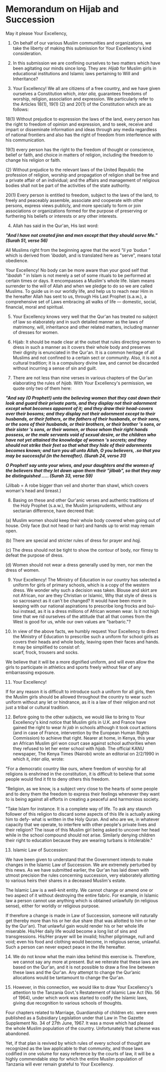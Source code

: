 Memorandum on Hijab and Succession
==================================

May it please Your Excellency,

1. On behalf of our various Muslim communities and organizations, we
take the liberty of making this submission for Your Excellency's kind
consideration.

2. In this submission we are confining ourselves to two matters which
have been agitating our minds since long. They are: *Hijab* for Muslim
girls in educational institutions and Islamic laws pertaining to Will
and Inheritance?

3. Your Excellency! We all are citizens of a free country, and we have
given ourselves a Constitution which, *inter alia,* guarantees freedoms
of worship, religion, association and expression. We particularly refer
to the Articles 18(1), 19(1) (2) and 20(1) of the Constitution which are
as follows:

18(1) Without prejudice to expression the laws of the land, every person
has the right to freedom of opinion and expression, and to seek, receive
and impart or disseminate information and ideas through any media
regardless of national frontiers and also has the right of freedom from
interference with his communication.

19(1) every person has the right to the freedom of thought or
conscience, belief or faith, and choice in matters of religion,
including the freedom to change his religion or faith.

(2) Without prejudice to the relevant laws of the United Republic the
profession of religion, worship and propagation of religion shall be
free and a private affair of an individual; and the affairs and
management of religious bodies shall not be part of the activities of
the state authority.

20(1) Every person is entitled to freedom, subject to the laws of the
land, to freely and peaceably assemble, associate and cooperate with
other persons, express views publicly, and more specially to form or
join associations or organizations formed for the purpose of preserving
or furthering his beliefs or interests or any other interests.

4. Allah has said in the Qur'an, His last word:

***"And I have not created jinn and men except that they should serve
Me." (Surah 51, verse 56)***

All Muslims right from the beginning agree that the word *"li* *ya
'budun "* which is derived from *'ibadah,* and is translated here as
"serve", means total obedience.

Your Excellency! No body can be more aware than your good self that
*"ibadah "* in Islam is not merely a set of some rituals to be performed
at certain times or days. It encompasses a Muslim's whole life. Islam
means surrender to the will of Allah and when we pledge to do so we are
called Muslims. To guide us in our worldly life, and help us to reach
near Him in the hereafter Allah has sent to us, through His Last Prophet
(s.a.w.), a comprehensive set of Laws embracing all walks of life —
domestic, social, financial, moral and spiritual.

5. Your Excellency knows very well that the Qur'an has treated no
subject of law so elaborately and in such detailed manner as the laws of
matrimony, will, inheritance and other related matters, including manner
of dresses for women.

6. Hijab: It should be made clear at the outset that rules directing
women to dress in such a manner as it covers their whole body and
preserves their dignity is enunciated in the Qur'an. It is a common
heritage of all Muslims and not confined to a certain sect or community.
Also, it is not a cultural tradition; it is a compulsory divine law, and
cannot be discarded without incurring a sense of sin and guilt.

7. There are not less than nine verses in various chapters of the Qur'an
elaborating the rules of *hijab.* With Your Excellency's permission, we
quote only two of them here:

***"And say (O Prophet!) unto the believing women that they cast down
their look and guard their private parts, and they display not their
adornment except what becomes apparent of it; and they draw their
head-covers over their bosoms; and they display not their adornment
except to their husbands, or their fathers, or the fathers of their
husbands, or their sons, or the sons of their husbands, or their
brothers, or their brother 's sons, or their sister 's sons, or their
women, or those whom their right hands possess, or the male servants
void of sexual desire, or the children who have not yet attained the
knowledge of women 's secrets; and they should not strike their feet so
that what they hide of their adornments becomes known; and turn you all
unto Allah, O you believers, .so that you may be successful (in the
hereafter). (Surah 24, verse 31)***

***O Prophet! say unto your wives, and your daughters and the women of
the believers that they let down upon them their "jilbab", so that they
may be distinguished ..... (Surah 33, verse 59)***

(Jilbab = A robe bigger than veil and shorter than shawl, which covers
woman's head and breast.)

8. Basing on these and other Qur'anic verses and authentic traditions of
the Holy Prophet (s.a.w.), the Muslim jurisprudents, without any
sectarian difference, have decreed that:

(a) Muslim women should keep their whole body covered when going out of
house. Only face (but not head or hair) and hands up to wrist may remain
open.

(b) There are special and stricter rules of dress for prayer and *hajj.*

(c) The dress should not be tight to show the contour of body, nor
flimsy to defeat the purpose of dress.

(d) Women should not wear a dress generally used by men, nor men the
dress of women.

9. Your Excellency! The Ministry of Education in our country has
selected a uniform for girls of primary schools, which is a copy of the
western dress. We wonder why such a decision was taken. Blouse and skirt
are not African, nor are they Christian or Islamic, Why that style of
dress is so sacrosanct as it can't be changed? It would have been more
in keeping with our national aspirations to prescribe long frocks and
bui-bui instead, as it is a dress millions of African women wear. Is it
not high time that we rid ourselves of the attitude that all that comes
from the West is good for us, while our own values are "barbaric."?

10. In view of the above facts, we humbly request Your Excellency to
direct the Ministry of Education to prescribe such a uniform for school
girls as covers their heads and whole body, leaving open their faces and
hands. It may be simplified to consist of:  
 scarf, frock, trousers and socks.

We believe that it will be a more dignified uniform, and will even allow
the girls to participate in athletics and sports freely without fear of
any embarrassing exposure.

11. Your Excellency!

If for any reason it is difficult to introduce such a uniform for all
girls, then the Muslim girls should be allowed throughout the country to
wear such uniform without any let or hindrance, as it is a law of their
religion and not just a tribal or cultural tradition.

12. Before going to the other subjects, we would like to bring to Your
Excellency's kind notice that Muslim girls in U.K. and France have
gained the right to wear *hi jab* in schools although it took court
actions (and in case of France, intervention by the European Human
Rights Commission) to achieve that right. Nearer at home, in Kenya, this
year an African Muslim girl won court case against school authorities
when they refused to let her enter school with *hijab.* The official
KANU newspaper, The Kenya Times (Nairobi) wrote an editorial on 2/2/1990
in which it, *inter alia,* wrote:

"For a democratic country like ours, where freedom of worship for all
religions is enshrined in the constitution, it is difficult to believe
that some people would find it fit to deny others this freedom.

"Religion, as we know, is a subject very close to the hearts of some
people and to deny them the freedom to express their feelings whenever
they want to is being against all efforts in creating a peaceful and
harmonious society.

"Take Islam for instance. It is a complete way of life. To ask any
staunch follower of this religion to discard some aspects of this life
is actually asking him to defy- what is written in the Holy Quran. And
who are we, in whatever capacity that we operate, to interfere with
other people's private lives and their religion? The issue of this
Muslim girl being asked to uncover her head while in the school compound
should not arise. Similarly denying children their right to education
because they are wearing turbans is intolerable."

13. Islamic Law of Succession:

We have been given to understand that the Government intends to make
changes in the Islamic Law of Succession. We are extremely perturbed by
this news. As we have submitted earlier, the Qur'an has laid down with
utmost precision the rules concerning succession, very elaborately
allotting to various heirs their shares in a deceased Muslim's estate.

The Islamic Law is a well-knit entity. We cannot change or amend one or
two aspect of it without destroying the entire fabric. For example, in
Islamic law a person cannot use anything which is obtained unlawfully
(in religious sense), either for worldly or religious purpose.

If therefore a change is made in Law of Succession, someone will
naturally get thereby more than his or her due share (that was allotted
to him or her by the Qur'an). That unlawful gain would render his or her
whole life miserable. His/Her daily life would become a long list of
sins and transgressions. His/Her prayer will be invalid; his/her
pilgrimage, null and void; even his food and clothing would become, in
religious sense, unlawful. Such a person can never expect peace in the
life hereafter.

14. We do not know what the main idea behind this exercise is.
Therefore, we cannot say any more at present. But we reiterate that
these laws are based on the Qur'an, and it is not possible to draw a
fine line between these laws and the Qur'an. Any attempt to change the
Qur’anic allocations would be tantamount to change the Qur'an.

15. However, in this connection, we would like to draw Your Excellency's
attention to the Tanzania Govt.'s Restatement of Islamic Law Act (No. 56
of 1964), under which work was started to codify the Islamic laws,
giving due recognition to various schools of thoughts.

Four chapters related to Marriage, Guardianship of children etc. were
even published as a Subsidiary Legislation under that Law in The Gazette
Supplement No. 34 of 27th June, 1967. It was a move which had pleased
the whole Muslim population of the country. Unfortunately that scheme
was abandoned.

Yet, if that plan is revived by which rules of every school of thought
are recognized as the law applicable to that community, and those laws
codified in one volume for easy reference by the courts of law, it will
be a highly commendable step for which the entire Muslim population of
Tanzania will ever remain grateful to Your Excellency.


